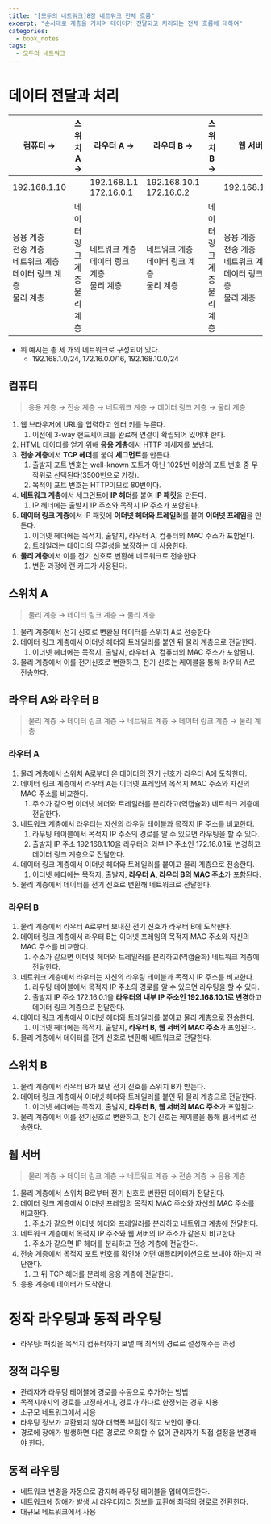 ```yaml
---
title: "[모두의 네트워크]8장 네트워크 전체 흐름"
excerpt: "순서대로 계층을 거치며 데이터가 전달되고 처리되는 전체 흐름에 대하여"
categories:
  - book_notes
tags:
  - 모두의 네트워크
---
```


# 데이터 전달과 처리

| 컴퓨터 →                                                                 | 스위치 A →                    | 라우터 A →                                     | 라우터 B →                                     | 스위치 B →                    | 웹 서버                                                                  |
| ------------------------------------------------------------------------ | ----------------------------- | ---------------------------------------------- | ---------------------------------------------- | ----------------------------- | ------------------------------------------------------------------------ |
| 192.168.1.10                                                             |                               | 192.168.1.1<br>172.16.0.1                      | 192.168.10.1<br>172.16.0.2                     |                               | 192.168.10.5                                                             |
| 응용 계층<br>전송 계층<br>네트워크 계층<br>데이터 링크 계층<br>물리 계층 | 데이터 링크 계층<br>물리 계층 | 네트워크 계층<br>데이터 링크 계층<br>물리 계층 | 네트워크 계층<br>데이터 링크 계층<br>물리 계층 | 데이터 링크 계층<br>물리 계층 | 응용 계층<br>전송 계층<br>네트워크 계층<br>데이터 링크 계층<br>물리 계층 |

- 위 예시는 총 세 개의 네트워크로 구성되어 있다.
  - 192.168.1.0/24, 172.16.0.0/16, 192.168.10.0/24

## 컴퓨터

> 응용 계층 → 전송 계층 → 네트워크 계층 → 데이터 링크 계층 → 물리 계층

1. 웹 브라우저에 URL을 입력하고 엔터 키를 누른다.
   1. 이전에 3-way 핸드셰이크를 완료해 연결이 확립되어 있어야 한다.
2. HTML 데이터를 얻기 위해 **응용 계층**에서 HTTP 메세지를 보낸다.
3. **전송 계층**에서 **TCP 헤더**를 붙여 **세그먼트**를 만든다.
   1. 출발지 포트 번호는 well-known 포트가 아닌 1025번 이상의 포트 번호 중 무작위로 선택된다(3500번으로 가정).
   2. 목적이 포트 번호는 HTTP이므로 80번이다.
4. **네트워크 계층**에서 세그먼트에 **IP 헤더**를 붙여 **IP 패킷**을 만든다.
   1. IP 헤더에는 출발지 IP 주소와 목적지 IP 주소가 포함된다.
5. **데이터 링크 계층**에서 IP 패킷에 **이더넷 헤더와 트레일러**를 붙여 **이더넷 프레임**을 만든다.
   1. 이더넷 헤더에는 목적지, 출발지, 라우터 A, 컴퓨터의 MAC 주소가 포함된다.
   2. 트레일러는 데이터의 무결성을 보장하는 데 사용한다.
6. **물리 계층**에서 이를 전기 신호로 변환해 네트워크로 전송한다.
   1. 변환 과정에 랜 카드가 사용된다.

## 스위치 A

> 물리 계층 → 데이터 링크 계층 → 물리 계층

1. 물리 계층에서 전기 신호로 변환된 데이터를 스위치 A로 전송한다.
2. 데이터 링크 계층에서 이더넷 헤더와 트레일러를 붙인 뒤 물리 계층으로 전달한다.
   1. 이더넷 헤더에는 목적지, 출발지, 라우터 A, 컴퓨터의 MAC 주소가 포함된다.
3. 물리 계층에서 이를 전기신호로 변환하고, 전기 신호는 케이블을 통해 라우터 A로 전송한다.

## 라우터 A와 라우터 B

> 물리 계층 → 데이터 링크 계층 → 네트워크 계층 → 데이터 링크 계층 → 물리 계층

### 라우터 A

1. 물리 계층에서 스위치 A로부터 온 데이터의 전기 신호가 라우터 A에 도착한다.
2. 데이터 링크 계층에서 라우터 A는 이더넷 프레임의 목적지 MAC 주소와 자신의 MAC 주소를 비교한다.
   1. 주소가 같으면 이더넷 헤더와 트레일러를 분리하고(역캡슐화) 네트워크 계층에 전달한다.
3. 네트워크 계층에서 라우터는 자신의 라우팅 테이블과 목적지 IP 주소를 비교한다.
   1. 라우팅 테이블에서 목적지 IP 주소의 경로를 알 수 있으면 라우팅을 할 수 있다.
   2. 출발지 IP 주소 192.168.1.10을 라우터의 외부 IP 주소인 172.16.0.1로 변경하고 데이터 링크 계층으로 전달한다.
4. 데이터 링크 계층에서 이더넷 헤더와 트레일러를 붙이고 물리 계층으로 전송한다.
   1. 이더넷 헤더에는 목적지, 출발지, **라우터 A, 라우터 B의 MAC 주소**가 포함된다.
5. 물리 계층에서 데이터를 전기 신호로 변환해 네트워크로 전달한다.

### 라우터 B

1. 물리 계층에서 라우터 A로부터 보내진 전기 신호가 라우터 B에 도착한다.
2. 데이터 링크 계층에서 라우터 B는 이더넷 프레임의 목적지 MAC 주소와 자신의 MAC 주소를 비교한다.
   1. 주소가 같으면 이더넷 헤더와 트레일러를 분리하고(역캡슐화) 네트워크 계층에 전달한다.
3. 네트워크 계층에서 라우터는 자신의 라우팅 테이블과 목적지 IP 주소를 비교한다.
   1. 라우팅 테이블에서 목적지 IP 주소의 경로를 알 수 있으면 라우팅을 할 수 있다.
   2. 출발지 IP 주소 172.16.0.1을 **라우터의 내부 IP 주소인 192.168.10.1로 변경**하고 데이터 링크 계층으로 전달한다.
4. 데이터 링크 계층에서 이더넷 헤더와 트레일러를 붙이고 물리 계층으로 전송한다.
   1. 이더넷 헤더에는 목적지, 출발지, **라우터 B, 웹 서버의 MAC 주소**가 포함된다.
5. 물리 계층에서 데이터를 전기 신호로 변환해 네트워크로 전달한다.

## 스위치 B

1. 물리 계층에서 라우터 B가 보낸 전기 신호를 스위치 B가 받는다.
2. 데이터 링크 계층에서 이더넷 헤더와 트레일러를 붙인 뒤 물리 계층으로 전달한다.
   1. 이더넷 헤더에는 목적지, 출발지, **라우터 B, 웹 서버의 MAC 주소**가 포함된다.
3. 물리 계층에서 이를 전기신호로 변환하고, 전기 신호는 케이블을 통해 웹서버로 전송한다.

## 웹 서버

> 물리 계층 → 데이터 링크 계층 → 네트워크 계층 → 전송 계층 → 응용 계층

1. 물리 계층에서 스위치 B로부터 전기 신호로 변환된 데이터가 전달된다.
2. 데이터 링크 계층에서 이더넷 프레임의 목적지 MAC 주소와 자신의 MAC 주소를 비교한다.
   1. 주소가 같으면 이더넷 헤더와 프레일러를 분리하고 네트워크 계층에 전달한다.
3. 네트워크 계층에서 목적지 IP 주소와 웹 서버의 IP 주소가 같은지 비교한다.
   1. 주소가 같으면 IP 헤더를 분리하고 전송 계층에 전달한다.
4. 전송 계층에서 목적지 포트 번호를 확인해 어떤 애플리케이션으로 보내야 하는지 판단한다.
   1. 그 뒤 TCP 헤더를 분리해 응용 계층에 전달한다.
5. 응용 계층에 데이터가 도착한다.

# 정작 라우팅과 동적 라우팅

- 라우팅: 패킷을 목적지 컴퓨터까지 보낼 때 최적의 경로로 설정해주는 과정

## 정적 라우팅

- 관리자가 라우팅 테이블에 경로를 수동으로 추가하는 방법
- 목적지까지의 경로를 고정하거나, 경로가 하나로 한정되는 경우 사용
- 소규모 네트워크에서 사용
- 라우팅 정보가 교환되지 않아 대역폭 부담이 적고 보안이 좋다.
- 경로에 장애가 발생하면 다른 경로로 우회할 수 없어 관리자가 직접 설정을 변경해야 한다.

## 동적 라우팅

- 네트워크 변경을 자동으로 감지해 라우팅 테이블을 업데이트한다.
- 네트워크에 장애가 발생 시 라우터끼리 정보를 교환해 최적의 경로로 전환한다.
- 대규모 네트워크에서 사용
